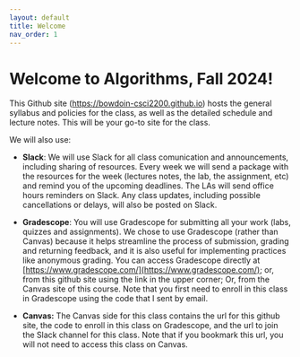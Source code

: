 ```yaml
---
layout: default 
title: Welcome
nav_order: 1
---
```



# Welcome to Algorithms, Fall 2024! 

This Github site (https://bowdoin-csci2200.github.io) hosts the general syllabus and policies for the class, as well as the detailed schedule and lecture notes. This  will be your go-to site for the class. 

We will also use:   


* __Slack__: We will use Slack for all class comunication and announcements, including sharing of resources.  Every week we will send a package with the resources for the week (lectures notes, the lab, the assignment, etc) and remind you of the upcoming deadlines. The LAs will send office hours reminders on Slack. Any class updates, including possible cancellations or delays, will also be posted on Slack.   

* __Gradescope__: You will use Gradescope for submitting all your work (labs, quizzes and assignments). We chose to use Gradescope (rather than Canvas) because it helps streamline the process of submission, grading and returning  feedback, and it is also useful for implementing practices like anonymous grading. You can  access Gradescope directly at [https://www.gradescope.com/](https://www.gradescope.com/); or, from this github site using the link in the upper corner; Or, from the Canvas site of this course. Note that you first need to enroll in this class in Gradescope using the  code that I sent by email.

* __Canvas:__  The Canvas side for this class contains the url for this github site, the code to enroll in this class on Gradescope, and the url to join the Slack channel for this class. Note that if you bookmark this url, you will not need to access this class on Canvas. 
